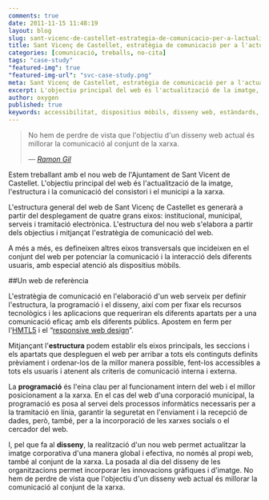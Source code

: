 ```yaml
---
comments: true
date: 2011-11-15 11:48:19
layout: blog
slug: sant-vicenc-de-castellet-estrategia-de-comunicacio-per-a-lactualitzacio-del-web-de-l-ajuntament
title: Sant Vicenç de Castellet, estratègia de comunicació per a l'actualització del web de l'ajuntament
categories: [comunicació, treballs, no-cita]
tags: "case-study"
"featured-img": true
"featured-img-url": "svc-case-study.png"
meta: Sant Vicenç de Castellet, estratègia de comunicació per a l'actualització del web de l'ajuntament
excerpt: L'objectiu principal del web és l'actualització de la imatge, l'estructura i la comunicació del consistori i el municipi a la xarxa.
author: oxygen
published: true
keywords: accessibilitat, dispositius mòbils, disseny web, estàndards, posicionament, programació, responsiu, SEO
---
```


<blockquote>
	<p>No hem de perdre de vista que l'objectiu d'un disseny web actual és millorar la comunicació al conjunt de la xarxa.</p>
	<footer>
		&mdash; <cite><a href="{{ page.url }}" title="{{ page.title }}">Ramon Gil</a></cite>
	</footer>
</blockquote>

Estem treballant amb el nou web de l'Ajuntament de Sant Vicent de Castellet. L'objectiu principal del web és l'actualització de la imatge, l'estructura i la comunicació del consistori i el municipi a la xarxa.

L'estructura general del web de Sant Vicenç de Castellet es generarà a partir del desplegament de quatre grans eixos: institucional, municipal, serveis i tramitació electrònica. L'estructura del nou web s'elabora a partir dels objectius i mitjançat l'estratègia de comunicació del web.

A més a més, es defineixen altres eixos transversals que incideixen en el conjunt del web per potenciar la comunicació i la interacció dels diferents usuaris, amb especial atenció als dispositius mòbils.

##Un web de referència

L'estratègia de comunicació en l'elaboració d'un web serveix per definir l'estructura, la programació i el disseny, així com per fixar els recursos tecnològics i les aplicacions que requeriran els diferents apartats per a una comunicació eficaç amb els diferents públics. Apostem en ferm per l'[HMTL5](http://en.wikipedia.org/wiki/HTML5 'HTML5 - Wikipedia, the free encyclopedia') i el “[responsive web design](http://www.abookapart.com/products/responsive-web-design 'ABook Apart, Responsive Web Design')”.

Mitjançant l'**estructura** podem establir els eixos principals, les seccions i els apartats que despleguen el web per arribar a tots els continguts definits prèviament i ordenar-los de la millor manera possible, fent-los accessibles a tots els usuaris i atenent als criteris de comunicació interna i externa.

La **programació** és l'eina clau per al funcionament intern del web i el millor posicionament a la xarxa. En el cas del web d'una corporació municipal, la programació es posa al servei dels processos informàtics necessaris per a la tramitació en línia, garantir la seguretat en l'enviament i la recepció de dades, però, també, per a la incorporació de les xarxes socials o el cercador del web.

I, pel que fa al **disseny**, la realització d'un nou web permet actualitzar la imatge corporativa d'una manera global i efectiva, no només al propi web, també al conjunt de la xarxa. La posada al dia del disseny de les organitzacions permet incorporar les innovacions gràfiques i d'imatge. No hem de perdre de vista que l'objectiu d'un disseny web actual és millorar la comunicació al conjunt de la xarxa.